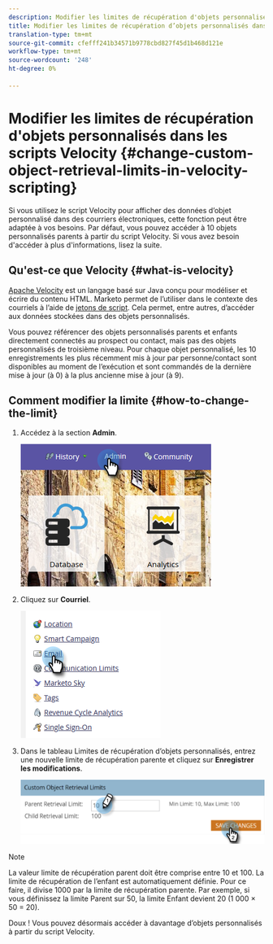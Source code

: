 ```yaml
---
description: Modifier les limites de récupération d'objets personnalisés dans les scripts Velocity - Docs marketing - Documentation du produit
title: Modifier les limites de récupération d’objets personnalisés dans les scripts Velocity
translation-type: tm+mt
source-git-commit: cfefff241b34571b9778cbd827f45d1b468d121e
workflow-type: tm+mt
source-wordcount: '248'
ht-degree: 0%

---
```



# Modifier les limites de récupération d&#39;objets personnalisés dans les scripts Velocity {#change-custom-object-retrieval-limits-in-velocity-scripting}

Si vous utilisez le script Velocity pour afficher des données d’objet personnalisé dans des courriers électroniques, cette fonction peut être adaptée à vos besoins. Par défaut, vous pouvez accéder à 10 objets personnalisés parents à partir du script Velocity. Si vous avez besoin d&#39;accéder à plus d&#39;informations, lisez la suite.

## Qu&#39;est-ce que Velocity {#what-is-velocity}

[Apache Velocity](https://velocity.apache.org/) est un langage basé sur Java conçu pour modéliser et écrire du contenu HTML. Marketo permet de l’utiliser dans le contexte des courriels à l’aide de [jetons de script](/help/marketo/product-docs/email-marketing/general/using-tokens/create-an-email-script-token.md). Cela permet, entre autres, d’accéder aux données stockées dans des objets personnalisés.

Vous pouvez référencer des objets personnalisés parents et enfants directement connectés au prospect ou contact, mais pas des objets personnalisés de troisième niveau. Pour chaque objet personnalisé, les 10 enregistrements les plus récemment mis à jour par personne/contact sont disponibles au moment de l’exécution et sont commandés de la dernière mise à jour (à 0) à la plus ancienne mise à jour (à 9).

## Comment modifier la limite {#how-to-change-the-limit}

1. Accédez à la section **Admin**.

   ![](assets/change-custom-object-retrieval-limits-in-velocity-scripting-1.png)

1. Cliquez sur **Courriel**.

   ![](assets/change-custom-object-retrieval-limits-in-velocity-scripting-2.png)

1. Dans le tableau Limites de récupération d’objets personnalisés, entrez une nouvelle limite de récupération parente et cliquez sur **Enregistrer les modifications**.

   ![](assets/change-custom-object-retrieval-limits-in-velocity-scripting-3.png)

>[!NOTE]
>
>La valeur limite de récupération parent doit être comprise entre 10 et 100. La limite de récupération de l’enfant est automatiquement définie. Pour ce faire, il divise 1000 par la limite de récupération parente. Par exemple, si vous définissez la limite Parent sur 50, la limite Enfant devient 20 (1 000 × 50 = 20).

Doux ! Vous pouvez désormais accéder à davantage d’objets personnalisés à partir du script Velocity.
